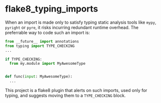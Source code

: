 # flake8_typing_imports

When an import is made only to satisfy typing static analysis tools like `mypy`, `pyright` or `pyre`, it risks incurring redundant runtime overhead. The preferrable way to code such an import is:

```python
from __future__ import annotations
from typing import TYPE_CHECKING
...

if TYPE_CHECKING:
  from my.module import MyAwesomeType


def func(input: MyAwesomeType):
  ...
```

This project is a flake8 plugin that alerts on such imports, used only for typing, and suggests moving them to a `TYPE_CHECKING` block.
